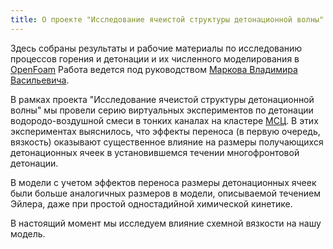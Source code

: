 ```yaml
---
title: О проекте "Исследование ячеистой структуры детонационной волны"
---
```

Здесь собраны результаты и рабочие материалы по исследованию процессов горения и детонации и их численного моделирования в [OpenFoam](https://openfoam.org/) 
Работа ведется под руководством [Маркова Владимира Васильевича](https://www.mathnet.ru/person/17485).

В рамках проекта "Исследование ячеистой структуры детонационной волны" мы провели серию виртуальных экспериментов по детонации водородо-воздушной смеси в тонких каналах на кластере [МСЦ](https://www.jscc.ru/). В этих экспериментах выяснилось, что эффекты переноса (в первую очередь, вязкость) оказывают существенное влияние на размеры получающихся детонационных ячеек в установившемся течении многофронтовой детонации. 

В модели с учетом эффектов переноса размеры детонационных ячеек были больше аналогичных размеров в модели, описываемой течением Эйлера, даже при простой одностадийной химической кинетике.

В настоящий момент мы исследуем влияние схемной вязкости на нашу модель.